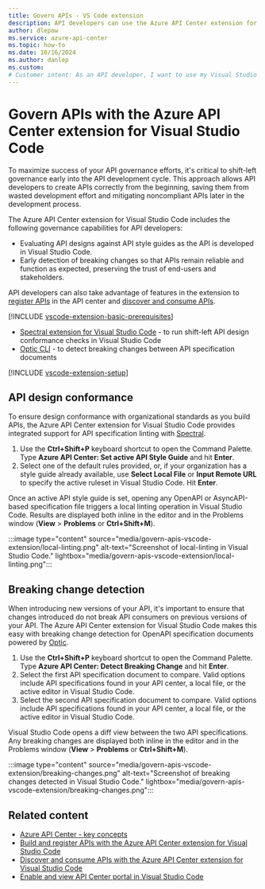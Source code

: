 ```yaml
---
title: Govern APIs - VS Code extension
description: API developers can use the Azure API Center extension for Visual Studio Code to govern their organization's APIs.
author: dlepow
ms.service: azure-api-center
ms.topic: how-to
ms.date: 10/16/2024
ms.author: danlep 
ms.custom: 
# Customer intent: As an API developer, I want to use my Visual Studio Code environment to check API compliance in my organization's API center.
---
```


# Govern APIs with the Azure API Center extension for Visual Studio Code

To maximize success of your API governance efforts, it's critical to shift-left governance early into the API development cycle. This approach allows API developers to create APIs correctly from the beginning, saving them from wasted development effort and mitigating noncompliant APIs later in the development process. 

The Azure API Center extension for Visual Studio Code includes the following governance capabilities for API developers:
 
* Evaluating API designs against API style guides as the API is developed in Visual Studio Code. 
* Early detection of breaking changes so that APIs remain reliable and function as expected, preserving the trust of end-users and stakeholders. 

API developers can also take advantage of features in the extension to [register APIs](build-register-apis-vscode-extension.md) in the API center and [discover and consume APIs](discover-apis-vscode-extension.md).

[!INCLUDE [vscode-extension-basic-prerequisites](includes/vscode-extension-basic-prerequisites.md)]  

* [Spectral extension for Visual Studio Code](https://marketplace.visualstudio.com/items?itemName=stoplight.spectral) - to run shift-left API design conformance checks in Visual Studio Code
* [Optic CLI](https://github.com/opticdev/optic) - to detect breaking changes between API specification documents

[!INCLUDE [vscode-extension-setup](includes/vscode-extension-setup.md)]  

## API design conformance

To ensure design conformance with organizational standards as you build APIs, the Azure API Center extension for Visual Studio Code provides integrated support for API specification linting with [Spectral](https://stoplight.io/open-source/spectral).

1. Use the **Ctrl+Shift+P** keyboard shortcut to open the Command Palette. Type **Azure API Center: Set active API Style Guide** and hit **Enter**.
2. Select one of the default rules provided, or, if your organization has a style guide already available, use **Select Local File** or **Input Remote URL** to specify the active ruleset in Visual Studio Code. Hit **Enter**.

Once an active API style guide is set, opening any OpenAPI or AsyncAPI-based specification file triggers a local linting operation in Visual Studio Code. Results are displayed both inline in the editor and in the Problems window (**View** > **Problems** or **Ctrl+Shift+M**).

:::image type="content" source="media/govern-apis-vscode-extension/local-linting.png" alt-text="Screenshot of local-linting in Visual Studio Code." lightbox="media/govern-apis-vscode-extension/local-linting.png":::

## Breaking change detection

When introducing new versions of your API, it's important to ensure that changes introduced do not break API consumers on previous versions of your API. The Azure API Center extension for Visual Studio Code makes this easy with breaking change detection for OpenAPI specification documents powered by [Optic](https://github.com/opticdev/optic).

1. Use the **Ctrl+Shift+P** keyboard shortcut to open the Command Palette. Type **Azure API Center: Detect Breaking Change** and hit **Enter**.
2. Select the first API specification document to compare. Valid options include API specifications found in your API center, a local file, or the active editor in Visual Studio Code.
3. Select the second API specification document to compare. Valid options include API specifications found in your API center, a local file, or the active editor in Visual Studio Code.

Visual Studio Code opens a diff view between the two API specifications. Any breaking changes are displayed both inline in the editor and in the Problems window (**View** > **Problems** or **Ctrl+Shift+M**).

:::image type="content" source="media/govern-apis-vscode-extension/breaking-changes.png" alt-text="Screenshot of breaking changes detected in Visual Studio Code." lightbox="media/govern-apis-vscode-extension/breaking-changes.png":::


## Related content

* [Azure API Center - key concepts](key-concepts.md)
* [Build and register APIs with the Azure API Center extension for Visual Studio Code](build-register-apis-vscode-extension.md)
* [Discover and consume APIs with the Azure API Center extension for Visual Studio Code](discover-apis-vscode-extension.md)
* [Enable and view API Center portal in Visual Studio Code](enable-api-center-portal-vscode-extension.md)

